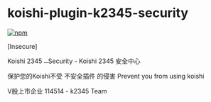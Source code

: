 # koishi-plugin-k2345-security

[![npm](https://img.shields.io/npm/v/koishi-plugin-k2345-security?style=flat-square)](https://www.npmjs.com/package/koishi-plugin-k2345-security)

[Insecure]

Koishi 2345 <del><small style="color: #0000000A">in</small></del>Security - Koishi 2345 安全中心

保护您的Koishi不受 不安全插件 的侵害
Prevent you from using koishi

V股上市企业 114514 -  k2345 Team
